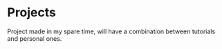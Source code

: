# Projects
Project made in my spare time, will have a combination between tutorials and personal ones.
